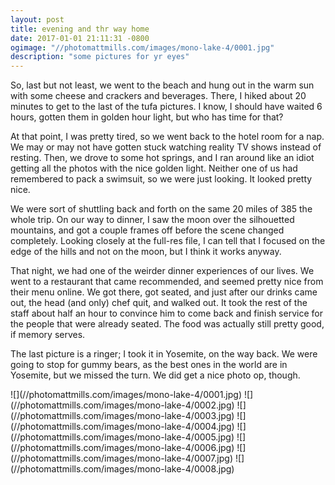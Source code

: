 ```yaml
---
layout: post
title: evening and thr way home
date: 2017-01-01 21:11:31 -0800
ogimage: "//photomattmills.com/images/mono-lake-4/0001.jpg"
description: "some pictures for yr eyes"
---
```


So, last but not least, we went to the beach and hung out in the warm sun with some cheese and crackers and beverages. There, I hiked about 20 minutes to get to the last of the tufa pictures. I know, I should have waited 6 hours, gotten them in golden hour light, but who has time for that?

At that point, I was pretty tired, so we went back to the hotel room for a nap. We may or may not have gotten stuck watching reality TV shows instead of resting. Then, we drove to some hot springs, and I ran around like an idiot getting all the photos with the nice golden light. Neither one of us had remembered to pack a swimsuit, so we were just looking. It looked pretty nice.

We were sort of shuttling back and forth on the same 20 miles of 385 the whole trip. On our way to dinner, I saw the moon over the silhouetted mountains, and got a couple frames off before the scene changed completely. Looking closely at the full-res file, I can tell that I focused on the edge of the hills and not on the moon, but I think it works anyway.

That night, we had one of the weirder dinner experiences of our lives. We went to a restaurant that came recommended, and seemed pretty nice from their menu online. We got there, got seated, and just after our drinks came out, the head (and only) chef quit, and walked out. It took the rest of the staff about half an hour to convince him to come back and finish service for the people that were already seated. The food was actually still pretty good, if memory serves.

The last picture is a ringer; I took it in Yosemite, on the way back. We were going to stop for gummy bears, as the best ones in the world are in Yosemite, but we missed the turn. We did get a nice photo op, though.

<span style="display:block;" class="center">
  ![](//photomattmills.com/images/mono-lake-4/0001.jpg)
<span class="caption"></span>
![](//photomattmills.com/images/mono-lake-4/0002.jpg)
<span class="caption"></span>
![](//photomattmills.com/images/mono-lake-4/0003.jpg)
<span class="caption"></span>
![](//photomattmills.com/images/mono-lake-4/0004.jpg)
<span class="caption"></span>
![](//photomattmills.com/images/mono-lake-4/0005.jpg)
<span class="caption"></span>
![](//photomattmills.com/images/mono-lake-4/0006.jpg)
<span class="caption"></span>
![](//photomattmills.com/images/mono-lake-4/0007.jpg)
<span class="caption"></span>
![](//photomattmills.com/images/mono-lake-4/0008.jpg)
<span class="caption"></span>
</span>
